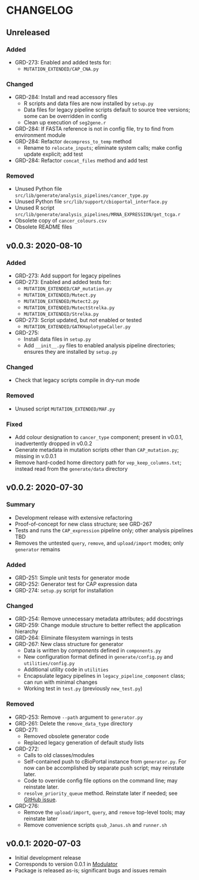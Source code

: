 CHANGELOG
=========

## Unreleased
### Added
- GRD-273: Enabled and added tests for:
  - `MUTATION_EXTENDED/CAP_CNA.py`
### Changed
- GRD-284: Install and read accessory files
  - R scripts and data files are now installed by `setup.py`
  - Data files for legacy pipeline scripts default to source tree versions; some can be overridden in config
  - Clean up execution of `seg2gene.r`
- GRD-284: If FASTA reference is not in config file, try to find from environment module
- GRD-284: Refactor `decompress_to_temp` method
  - Rename to `relocate_inputs`; eliminate system calls; make config update explicit; add test
- GRD-284: Refactor `concat_files` method and add test
### Removed
- Unused Python file `src/lib/generate/analysis_pipelines/cancer_type.py`
- Unused Python file `src/lib/support/cbioportal_interface.py`
- Unused R script `src/lib/generate/analysis_pipelines/MRNA_EXPRESSION/get_tcga.r`
- Obsolete copy of `cancer_colours.csv`
- Obsolete README files

## v0.0.3: 2020-08-10
### Added
- GRD-273: Add support for legacy pipelines
- GRD-273: Enabled and added tests for:
  - `MUTATION_EXTENDED/CAP_mutation.py`
  - `MUTATION_EXTENDED/Mutect.py`
  - `MUTATION_EXTENDED/Mutect2.py`
  - `MUTATION_EXTENDED/MutectStrelka.py`
  - `MUTATION_EXTENDED/Strelka.py`
- GRD-273: Script updated, but *not* enabled or tested
  - `MUTATION_EXTENDED/GATKHaplotypeCaller.py`
- GRD-275:
  - Install data files in `setup.py`
  - Add `__init__.py` files to enabled analysis pipeline directories; ensures they are installed by `setup.py`
### Changed
  - Check that legacy scripts compile in dry-run mode
### Removed
  - Unused script `MUTATION_EXTENDED/MAF.py`
### Fixed
- Add colour designation to `cancer_type` component; present in v0.0.1, inadvertently dropped in v0.0.2
- Generate metadata in mutation scripts other than `CAP_mutation.py`; missing in v.0.0.1
- Remove hard-coded home directory path for `vep_keep_columns.txt`; instead read from the `generate/data` directory

## v0.0.2: 2020-07-30
### Summary
- Development release with extensive refactoring
- Proof-of-concept for new class structure; see GRD-267
- Tests and runs the `CAP_expression` pipeline only; other analysis pipelines TBD
- Removes the untested `query`, `remove`, and `upload/import` modes; only `generator` remains
### Added
- GRD-251: Simple unit tests for generator mode
- GRD-252: Generator test for CAP expression data
- GRD-274: `setup.py` script for installation
### Changed
- GRD-254: Remove unnecessary metadata attributes; add docstrings
- GRD-259: Change module structure to better reflect the application hierarchy
- GRD-264: Eliminate filesystem warnings in tests
- GRD-267: New class structure for generator
  - Data is written by _components_ defined in `components.py`
  - New configuration format defined in `generate/config.py` and `utilities/config.py`
  - Additional utility code in `utilities`
  - Encapsulate legacy pipelines in `legacy_pipeline_component` class; can run with minimal changes
  - Working test in `test.py` (previously `new_test.py`)
### Removed
- GRD-253: Remove `--path` argument to `generator.py`
- GRD-261: Delete the `remove_data_type` directory
- GRD-271:
  - Removed obsolete generator code
  - Replaced legacy generation of default study lists
- GRD-272:
  - Calls to old classes/modules
  - Self-contained push to cBioPortal instance from `generator.py`. For now can be accomplished by separate push script; may reinstate later.
  - Code to override config file options on the command line; may reinstate later.
  - `resolve_priority_queue` method. Reinstate later if needed; see [GitHub issue](https://github.com/oicr-gsi/cbioportal_tools/issues/80).
- GRD-276:
  - Remove the `upload/import`, `query`, and `remove` top-level tools; may reinstate later
  - Remove convenience scripts `qsub_Janus.sh` and `runner.sh`

## v0.0.1: 2020-07-03
- Initial development release
- Corresponds to version 0.0.1 in [Modulator](https://gitlab.oicr.on.ca/ResearchIT/modulator/-/blob/master/code/gsi/70_janus.yaml)
- Package is released as-is; significant bugs and issues remain
